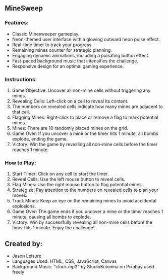 ## MineSweep

### Features:

- Classic Minesweeper gameplay.
- Neon-themed user interface with a glowing outward neon pulse effect.
- Real-time timer to track your progress.
- Remaining mines counter for strategic planning.
- Engaging dynamic animations, including a pulsating button effect.
- Fast-paced background music that intensifies the challenge.
- Responsive design for an optimal gaming experience.

### Instructions:

1. Game Objective: Uncover all non-mine cells without triggering any mines.
2. Revealing Cells: Left-click on a cell to reveal its content.
3. The numbers on revealed cells indicate how many mines are adjacent to that cell.
4. Flagging Mines: Right-click to place or remove a flag to mark potential mines.
5. Mines: There are 10 randomly placed mines on the grid.
6. Game Over: If you uncover a mine or the timer hits 1 minute, all bombs explode, ending the game.
7. Victory: Win the game by revealing all non-mine cells before the timer reaches 1 minute.

### How to Play:

1. Start Timer: Click on any cell to start the timer.
2. Reveal Cells: Use the left mouse button to reveal cells.
3. Flag Mines: Use the right mouse button to flag potential mines.
4. Strategize: Pay attention to the numbers on revealed cells to plan your moves.
5. Track Mines: Keep an eye on the remaining mines to avoid accidental explosions.
6. Game Over: The game ends if you uncover a mine or the timer reaches 1 minute, causing all bombs to explode.
7. Victory: Win by successfully revealing all non-mine cells before the timer hits 1 minute. Enjoy the challenge!

## Created by:

- Jason Leisure
- Languages Used: HTML, CSS, JavaScript, Canvas
- Background Music: "clock.mp3" by StudioKolomna on Pixabay used freely

